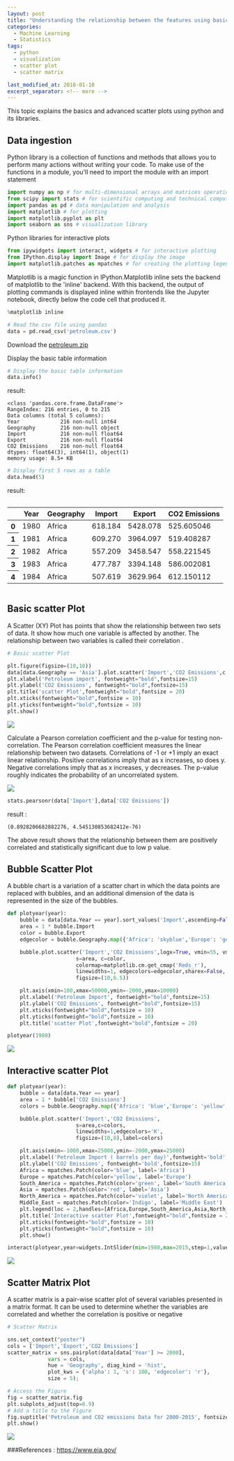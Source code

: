 ```yaml
---
layout: post
title: "Understanding the relationship between the features using basic and advanced scatter plot"
categories:
  - Machine Learning
  - Statistics
tags:
  - python
  - visualization
  - scatter plot
  - scatter matrix

last_modified_at: 2018-01-10
excerpt_separator: <!-- more -->
---
```


This topic explains the basics and advanced scatter plots using python and its libraries.
<!-- more -->

## Data ingestion

Python library is a collection of functions and methods that allows you to perform many actions without writing your code.
To make use of the functions in a module, you'll need to import the module with an import statement


```python
import numpy as np # for multi-dimensional arrays and matrices operations
from scipy import stats # for scientific computing and technical computing
import pandas as pd # data manipulation and analysis
import matplotlib # for plotting
import matplotlib.pyplot as plt
import seaborn as sns # visualization library
```

Python libraries for interactive plots

```python
from ipywidgets import interact, widgets # for interactive plotting
from IPython.display import Image # for display the image
import matplotlib.patches as mpatches # for creating the plotting legends
```

Matplotlib is a magic function in IPython.Matplotlib inline sets the backend of matplotlib to the 'inline' backend. With this backend, the output of plotting commands is displayed inline within frontends like the Jupyter notebook, directly below the code cell that produced it.

```python
%matplotlib inline
```


```python
# Read the csv file using pandas
data = pd.read_csv('petroleum.csv')
```
Download the [petroleum.zip](https://github.com/dchandra1985/portfolio/blob/gh-pages/data/petroleum.zip?raw=true)

Display the basic table information

```python
# Display the basic table information
data.info()
```

result:

    <class 'pandas.core.frame.DataFrame'>
    RangeIndex: 216 entries, 0 to 215
    Data columns (total 5 columns):
    Year             216 non-null int64
    Geography        216 non-null object
    Import           216 non-null float64
    Export           216 non-null float64
    CO2 Emissions    216 non-null float64
    dtypes: float64(3), int64(1), object(1)
    memory usage: 8.5+ KB



```python
# Display first 5 rows as a table
data.head(5)
```




result:

<div style="overflow-x:auto;">
<table>
  <thead>
    <tr>
      <th></th>
      <th>Year</th>
      <th>Geography</th>
      <th>Import</th>
      <th>Export</th>
      <th>CO2 Emissions</th>
    </tr>
  </thead>
  <tbody>
    <tr>
      <th>0</th>
      <td>1980</td>
      <td>Africa</td>
      <td>618.184</td>
      <td>5428.078</td>
      <td>525.605046</td>
    </tr>
    <tr>
      <th>1</th>
      <td>1981</td>
      <td>Africa</td>
      <td>609.270</td>
      <td>3964.097</td>
      <td>519.408287</td>
    </tr>
    <tr>
      <th>2</th>
      <td>1982</td>
      <td>Africa</td>
      <td>557.209</td>
      <td>3458.547</td>
      <td>558.221545</td>
    </tr>
    <tr>
      <th>3</th>
      <td>1983</td>
      <td>Africa</td>
      <td>477.787</td>
      <td>3394.148</td>
      <td>586.002081</td>
    </tr>
    <tr>
      <th>4</th>
      <td>1984</td>
      <td>Africa</td>
      <td>507.619</td>
      <td>3629.964</td>
      <td>612.150112</td>
    </tr>
  </tbody>
</table>
</div>


## Basic scatter Plot

A Scatter (XY) Plot has points that show the relationship between two sets of data. It show how much one variable is affected by another. The relationship between two variables is called their correlation .

```python
# Basic scatter Plot

plt.figure(figsize=(10,10))
data[data.Geography == 'Asia'].plot.scatter('Import','CO2 Emissions',c = 'red')
plt.xlabel('Petroleum import', fontweight="bold",fontsize=15)
plt.ylabel('CO2 Emissions', fontweight="bold",fontsize=15)
plt.title('scatter Plot',fontweight="bold",fontsize = 20)
plt.xticks(fontweight="bold",fontsize = 10)
plt.yticks(fontweight="bold",fontsize = 10)
plt.show()
```


<img src="/images/ML_3_1.png">


Calculate a Pearson correlation coefficient and the p-value for testing non-correlation.
The Pearson correlation coefficient measures the linear relationship between two datasets.
Correlations of -1 or +1 imply an exact linear relationship.
Positive correlations imply that as x increases, so does y.
Negative correlations imply that as x increases, y decreases.
The p-value roughly indicates the probability of an uncorrelated system.

<img src="/images/corr_coeff.png">

```python
stats.pearsonr(data['Import'],data['CO2 Emissions'])
```

result :

    (0.8928206682882276, 4.545130853682412e-76)


The above result shows that the relationship between them are positively correlated and statistically significant due to low  p value.

## Bubble Scatter Plot

A bubble chart is a variation of a scatter chart in which the data points are replaced with bubbles, and an additional dimension of the data is represented in the size of the bubbles.

```python
def plotyear(year):
    bubble = data[data.Year == year].sort_values('Import',ascending=False)
    area = 1 * bubble.Import
    color = bubble.Export
    edgecolor = bubble.Geography.map({'Africa': 'skyblue','Europe': 'gold','North America': 'palegreen','Asia': 'coral','South America': 'darkgreen','Middle East': 'violet'})

    bubble.plot.scatter('Import','CO2 Emissions',logx=True, vmin=55, vmax=100,
                      s=area, c=color,
                      colormap=matplotlib.cm.get_cmap('Reds_r'),
                      linewidths=1, edgecolors=edgecolor,sharex=False,
                      figsize=(10,6.5))

    plt.axis(xmin=100,xmax=50000,ymin=-2000,ymax=10000)
    plt.xlabel('Petroleum Import', fontweight="bold",fontsize=15)
    plt.ylabel('CO2 Emissions', fontweight="bold",fontsize=15)
    plt.xticks(fontweight="bold",fontsize = 10)
    plt.yticks(fontweight="bold",fontsize = 10)
    plt.title('scatter Plot',fontweight="bold",fontsize = 20)

plotyear(1980)
```


<img src="/images/ML_3_2.png">



## Interactive scatter Plot

```python
def plotyear(year):
    bubble = data[data.Year == year]
    area = 1 * bubble['CO2 Emissions']
    colors = bubble.Geography.map({'Africa': 'blue','Europe': 'yellow','North America': 'violet','Asia': 'red','South America': 'green','Middle East': 'Indigo'})

    bubble.plot.scatter('Import','CO2 Emissions',
                      s=area,c=colors,
                      linewidths=1,edgecolors='K',
                      figsize=(10,8),label=colors)

    plt.axis(xmin=-1000,xmax=25000,ymin=-2000,ymax=25000)
    plt.xlabel('Petroleum Import ( barrels per day)',fontweight='bold',fontsize=15)
    plt.ylabel('CO2 Emissions', fontweight='bold',fontsize=15)
    Africa = mpatches.Patch(color='blue', label='Africa')
    Europe = mpatches.Patch(color='yellow', label='Europe')
    South_America = mpatches.Patch(color='green', label='South America')
    Asia = mpatches.Patch(color='red', label='Asia')
    North_America = mpatches.Patch(color='violet', label='North America')
    Middle_East = mpatches.Patch(color='Indigo', label='Middle East')
    plt.legend(loc = 2,handles=[Africa,Europe,South_America,Asia,North_America, Middle_East])
    plt.title('Interactive scatter Plot',fontweight="bold",fontsize = 20)
    plt.xticks(fontweight="bold",fontsize = 10)
    plt.yticks(fontweight="bold",fontsize = 10)
    plt.show()
```


```python
interact(plotyear,year=widgets.IntSlider(min=1980,max=2015,step=1,value=1980))
```

<img src="/images/Peek 2018-10-13 00-35.gif">

## Scatter Matrix Plot

A scatter matrix is a pair-wise scatter plot of several variables presented in a matrix format. It can be used to determine whether the variables are correlated and whether the correlation is positive or negative


```python
# Scatter Matrix

sns.set_context("poster")
cols = ['Import','Export','CO2 Emissions']
scatter_matrix = sns.pairplot(data[data['Year'] >= 2000],
             vars = cols,
             hue = 'Geography', diag_kind = 'hist',
             plot_kws = {'alpha': 1, 's': 100, 'edgecolor': 'r'},
             size = 5);

# Access the Figure
fig = scatter_matrix.fig
plt.subplots_adjust(top=0.9)
# Add a title to the Figure
fig.suptitle('Petroleum and CO2 emissions Data for 2000-2015', fontsize=25, fontweight = 'bold')
plt.show()
```


<img src="/images/ML_3_3.png">


###References :
           https://www.eia.gov/
